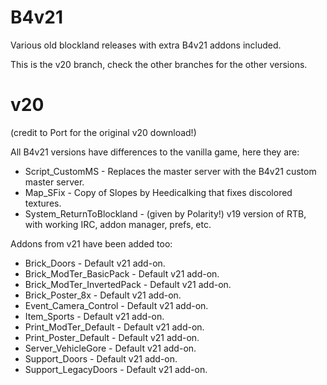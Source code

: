 # B4v21
Various old blockland releases with extra B4v21 addons included.

This is the v20 branch, check the other branches for the other versions.

# v20

(credit to Port for the original v20 download!)

All B4v21 versions have differences to the vanilla game, here they are:

* Script_CustomMS - Replaces the master server with the B4v21 custom master server.
* Map_SFix - Copy of Slopes by Heedicalking that fixes discolored textures.
* System_ReturnToBlockland - (given by Polarity!) v19 version of RTB, with working IRC, addon manager, prefs, etc.

Addons from v21 have been added too:

* Brick_Doors - Default v21 add-on.
* Brick_ModTer_BasicPack - Default v21 add-on.
* Brick_ModTer_InvertedPack - Default v21 add-on.
* Brick_Poster_8x - Default v21 add-on.
* Event_Camera_Control - Default v21 add-on.
* Item_Sports - Default v21 add-on.
* Print_ModTer_Default - Default v21 add-on.
* Print_Poster_Default - Default v21 add-on.
* Server_VehicleGore - Default v21 add-on.
* Support_Doors - Default v21 add-on.
* Support_LegacyDoors - Default v21 add-on.